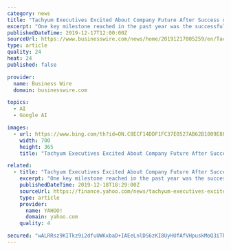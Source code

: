 ```yaml
---
category: news
title: "Tachyum Executives Excited About Company Future After Success of 2019"
excerpt: "One key milestone reached in the past year was the successful deployment of Linux OS and Tensorflow on the Prodigy Universal Processor architecture. Running Linux on a simulated Prodigy platform signaled that the chip can be used for all compute tasks, as opposed to current special-purpose chips or accelerators with limited applications and ..."
publishedDateTime: 2019-12-17T12:00:00Z
sourceUrl: https://www.businesswire.com/news/home/20191217005259/en/Tachyum-Executives-Excited-Company-Future-Success-2019
type: article
quality: 24
heat: 24
published: false

provider:
  name: Business Wire
  domain: businesswire.com

topics:
  - AI
  - Google AI

images:
  - url: https://www.bing.com/th?id=ON.C8ECF14DDF1FC37E0527AB62B1009E8F
    width: 700
    height: 365
    title: "Tachyum Executives Excited About Company Future After Success of 2019"

related:
  - title: "Tachyum Executives Excited About Company Future After Success of 2019"
    excerpt: "One key milestone reached in the past year was the successful deployment of Linux OS and Tensorflow on the Prodigy Universal Processor architecture. Running Linux on a simulated Prodigy platform signaled that the chip can be used for all compute tasks, as opposed to current special-purpose chips or accelerators with limited applications and ..."
    publishedDateTime: 2019-12-18T18:29:00Z
    sourceUrl: https://finance.yahoo.com/news/tachyum-executives-excited-company-future-130000121.html
    type: article
    provider:
      name: YAHOO!
      domain: yahoo.com
    quality: 4

secured: "wALRRsz9KITkz9i2dfuUWKxbaD+IAEeLnlDS6zKI8UyHUfAfVHpuskMoQ3iTkC0cbPmjV0s5PbOwGZovdmEZghwarhReySHkc8WMnCC6ifnx0apoMMzkHviOlvv0aVzFwTPhWGr6cxbtY0yESgUViCdRnACSRKPIBQmo5U+qm/08ThCmL5izOjvtoCg2gKfc4mOsZNvyU29RtNhyAvBUDVg/FCOvaXieN3LMOPncrIvRAANxKywSMEFEenvytddb53vnRxI4UEAg3scC5HJKeg==;vXxdHdP6FSy2PKf6jFGtWQ=="
---
```


